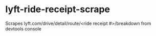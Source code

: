 # lyft-ride-receipt-scrape
Scrapes lyft.com/drive/detail/route/&lt;ride receipt #>/breakdown from devtools console
